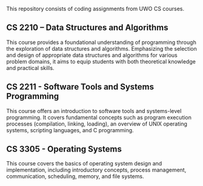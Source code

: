 This repository consists of coding assignments from UWO CS courses.

## CS 2210 – Data Structures and Algorithms
This course provides a foundational understanding of programming through the exploration of data structures and algorithms. Emphasizing the selection and design of appropriate data structures and algorithms for various problem domains, it aims to equip students with both theoretical knowledge and practical skills.

## CS 2211 - Software Tools and Systems Programming
This course offers an introduction to software tools and systems-level programming. It covers fundamental concepts such as program execution processes (compilation, linking, loading), an overview of UNIX operating systems, scripting languages, and C programming.

## CS 3305 -  Operating Systems
This course covers the basics of operating system design and implementation, including introductory concepts, process management, communication, scheduling, memory, and file systems.
